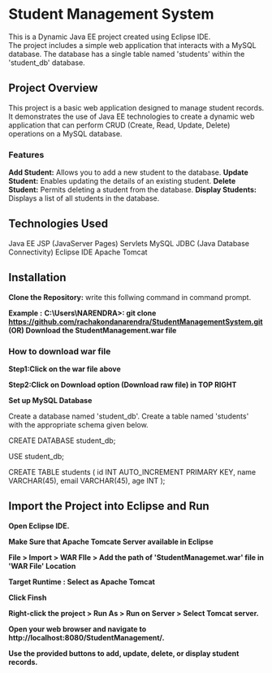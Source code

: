 # Student Management System

This is a Dynamic Java EE project created using Eclipse IDE.  
  The project includes a simple web application that interacts with a MySQL database.
  The database has a single table named 'students' within the 'student_db' database.


## Project Overview

This project is a basic web application designed to manage student records.  
  It demonstrates the use of Java EE technologies to create a dynamic web application that can perform CRUD (Create, Read, Update, Delete) operations on a MySQL database.
### Features
**Add Student:** Allows you to add a new student to the database.
**Update Student:** Enables updating the details of an existing student.
**Delete Student:** Permits deleting a student from the database.
**Display Students:** Displays a list of all students in the database.

## Technologies Used
Java EE
  JSP (JavaServer Pages)
  Servlets
  MySQL
  JDBC (Java Database Connectivity)
  Eclipse IDE
  Apache Tomcat 

## Installation

**Clone the Repository:**
write this follwing command in command prompt.

**Example :** **C:\Users\NARENDRA>: git clone https://github.com/rachakondanarendra/StudentManagementSystem.git  (OR) Download the StudentManagement.war file**

### How to download war file
**Step1:Click on the war file above**

**Step2:Click on Download option (Download raw file) in TOP RIGHT**



**Set up MySQL Database**

Create a database named 'student_db'.
  Create a table named 'students' with the appropriate schema given below.

  CREATE DATABASE student_db;

  USE student_db;

  CREATE TABLE students (
    id INT AUTO_INCREMENT PRIMARY KEY,
    name VARCHAR(45),
    email VARCHAR(45),
    age INT
  );

## Import the Project into Eclipse and Run
**Open Eclipse IDE.**
  
  **Make Sure that Apache Tomcate Server available in Eclipse**
  
  **File > Import > WAR FIle > Add the path of 'StudentManagemet.war' file in 'WAR File' Location**
  
  **Target Runtime : Select as Apache Tomcat**
  
  **Click Finsh**
  
  **Right-click the project > Run As > Run on Server > Select Tomcat server.**
  
  **Open your web browser and navigate to http://localhost:8080/StudentManagement/.**
 
  **Use the provided buttons to add, update, delete, or display student records.**

